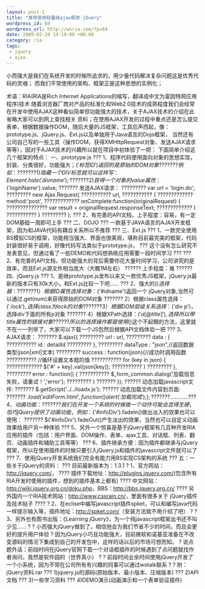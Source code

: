 ```yaml
--- 
layout: post-1
title: "推荐使用轻量级ajax框架-jQuery"
wordpress_id: 84
wordpress_url: http://wsria.com/?p=84
date: 2009-02-10 14:19:09 +08:00
category: ria
tags: 
 - jquery
 - ajax
---
```

小而强大是我们在系统开发的时候所追求的，用少量代码解决复杂问题这是优秀代码的灵魂；
而我们平常使用的架构、框架正是这种思想的实例化；

<!--more-->

术语：RIA(RIA是Rich Internet Applications的缩写，翻译成中文为富因特网应用程序)技术
随着浏览器厂商对产品的标准化和Web2.0技术的成熟程度我们会经常在开发中使用AJAX这种看似简单但功能强大的技术，关于AJAX技术的介绍在此省略大家可以到网上查找相关
资料；在使用AJAX开发的过程中重点还是怎么提交表单、根据数据操作DOM，随后大量的JS框架、工具应声而起，像：prototype.js、jQuery.js、Ext.js以及单独用于Java语言的Dojo框架，
当然还有公司自己写的一些工具（操作DOM，获得XMHttpRequest对象、发送AJAX请求等等），因对于AJAX技术的兴趣所以就在项目中初体验了一把：
下面简单介绍这几个框架的特点：
一、prototype.js
??? 1、程序代码使用面向对象的思想实现，封装、分类很好，功能强大；$('标签ID')返回的是原始的DOM对象
??????? 例如：
??????? 1)隐藏一个DIV标签就可以这样写：Element.hide('divname');
??????? 2)获得一个对象的value属性：$('loginName').value;
??????? 发送AJAX请求：
????????? var url = 'login.do';
????????? new Ajax.Request(
??????????? url,
??????????? {
????????????? method:'post',
????????????? onComplete:function(originalRequest) {
??????????????? var result = originalRequest.responseText;
????????????? }
??????????? }
????????? );
??? 2、有完善的API文档，上手程度：容易，有一定DOM基础一周即可上手
???
二、DOJO
??? 一款基于JAVA语言的AJAX开发框架，因为和JAVA代码有耦合关系所以不推荐
???
三、Ext.js
??? 1、一款完全使用BS模拟CS的框架，功能相当强大、界面也很美观，堪称目前最完美的框架，代码封装很好易于调用，好像代码写法类似于prototype.js，
??? 这个没有怎么研究不发表意见，但通过看了一些DEMO和代码想熟练应用需要一段时间学习
???
??? 2、有完善的API文档，但功能强大的背后需要你花大量时间学习，公司讲究的是效率，而且Ext.js源文件相当庞大（大概1M左右）
?????? 上手程度：难
??????
四、jQuery.js
??? 1、是继prototype.js发布以来又一款优秀JS框架，jQuery.js最新的版本只有30k大小，和Ext.js比较一下吧……
??? 2、强大的$()选择器：
??????? 1）根据ID属性选择对象：$('#idname')返回一个 jQuery对象,当然可以通过.get(num)来获得原始的DOM对象
??????? 2）根据class属性选择：$('.lock'),选择class为lock的对象
??????? 3）根据DOM层级关系选择：$('div p')，选择div下面的所有p对象
??????? 4）根据XPath选择：$('a[@title]'),选择所以带title属性的链接对象
?????? 所以的选择操作都是使用$()这个不起眼的方法，这里就不在一一列举了，大家可以下载一个JS包然后根据API文档体验一把
??? 3、AJAX请求：
??????? $.ajax({
????????? url : url,
????????? data : {
??????????? id : detailId
????????? },
????????? dataType : "json",//返回数据类型(json|xml|文本)
????????? success : function(json){//成功时调用函数
??????????? //循环设置文本框的值
??????????? for (key in json) {
????????????? $('#' + key).val(json[key]);
??????????? }
????????? },
????????? error : function() {
??????????? $_form_common.dialog('加载信息失败，请重试！','error');
????????? }
??????? });
?????? 动态加载javascript文件:
??????? $.getScript('../../loadx.js');
?????? 动态加载文件内容到页面:
??????? $.load('editForm.html', function(){alert('加载完成');});
??????? …………
??? 4、动画功能：
??????? 我们在开发一个系统的时候做一个动作可能会显得生硬，恰巧jQuery提供了动画功能，例如：$('#infoDiv').fadeIn()做出淡入的效果也可以使用：
??????? $('#infoDiv').fadeOut()产生淡出的效果，当然也可以自定义动画效果给用户另一种体验
??? 5、另外一个惊喜是基于jQuery框架有几百种开发RIA应用的插件（包括：用户界面、DOM操作、表单、ajax工具、对话框、列表、翻页、动画插件和辅助工具等等）
??? 6、插件继承方便：因为插件都继承与jQuery框架，所以在使用插件的时候只要引入jQuery.js和插件的javascript文件就可以了
??? 7、使用jQuery开发系统我们完全有能力用BS实现CS架构的系统
???
五：一些关于jQuery的资料：
??? 目前最新版本为：1.3.1
? 1、官方网站：<a href="http://jquery.com/">http://jquery.com/</a>，
???? 插件下载地址：<a href="http://plugins.jquery.com/">http://plugins.jquery.com/</a>(包含所有RIA开发时使用的插件，想到的插件基本上都有)
???? 中文网站：<a href="http://wiki.jquery.org.cn/doku.php">http://wiki.jquery.org.cn/doku.php</a>，BBS：<a href="http://bbs.jquery.org.cn/">http://bbs.jquery.org.cn/</a>
???? 另外国内一个RIA技术网站：<a href="http://www.cssrain.cn/">http://www.cssrain.cn/</a>，里面有很多关于 jQuery插件及技术帖子
????
? 2、在eclise中编写javascript插件spket，可以和编写java代码一样提示输入等，插件地址：<a href="http://spket.com/">http://spket.com/</a>（安装方法就不用介绍了吧）
?
? 3、另外也有图书出版：《Learning jQuery》，为一个纯javascript框架出书还不叫少见……
?
? 小而强大jQuery做到了，相信他会为我们节省不少的时间，而且会更好的提升用户体验
? 因为jQuery小巧且功能强大，目前微软和诺基亚准备在不改变源码的情况下集成到自己的开发包中，这样的话以后的市场可想而知。
? 说点题外话：前段时间在jQuery官网下载一个对话框插件的时候遇到了点问题就找作者询问，竟然是软件园的（世界真小）
?
? 前段时间业余时间使用jQuery开发了一个小系统，因为不常在公司所有有兴趣的同事可以通过wotalk联系
?
? 附：jQuery资料.rar
??? 1)jquery.js的源码(原始版本、最小版本、压缩版本)
??? 2)API文档
??? 3)一些学习资料
??? 4)DEMO演示(动画演示和一个表单验证插件)
